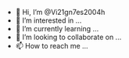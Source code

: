 - 👋 Hi, I’m @Vi21gn7es2004h
- 👀 I’m interested in ...
- 🌱 I’m currently learning ...
- 💞️ I’m looking to collaborate on ...
- 📫 How to reach me ...

<!---
Vi21gn7es2004h/Vi21gn7es2004h is a ✨ special ✨ repository because its `README.md` (this file) appears on your GitHub profile.
You can click the Preview link to take a look at your changes.
--->
